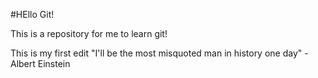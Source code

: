 #HEllo Git!

This is a repository for me to learn git!

This is my first edit
"I'll be the most misquoted man in history one day" -Albert Einstein
